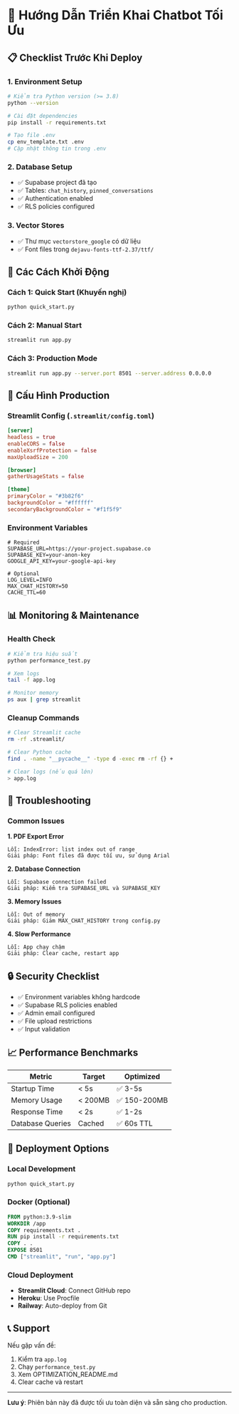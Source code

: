 # 🚀 Hướng Dẫn Triển Khai Chatbot Tối Ưu

## 📋 Checklist Trước Khi Deploy

### 1. Environment Setup
```bash
# Kiểm tra Python version (>= 3.8)
python --version

# Cài đặt dependencies
pip install -r requirements.txt

# Tạo file .env
cp env_template.txt .env
# Cập nhật thông tin trong .env
```

### 2. Database Setup
- ✅ Supabase project đã tạo
- ✅ Tables: `chat_history`, `pinned_conversations`
- ✅ Authentication enabled
- ✅ RLS policies configured

### 3. Vector Stores
- ✅ Thư mục `vectorstore_google` có dữ liệu
- ✅ Font files trong `dejavu-fonts-ttf-2.37/ttf/`

## 🎯 Các Cách Khởi Động

### Cách 1: Quick Start (Khuyến nghị)
```bash
python quick_start.py
```

### Cách 2: Manual Start
```bash
streamlit run app.py
```

### Cách 3: Production Mode
```bash
streamlit run app.py --server.port 8501 --server.address 0.0.0.0
```

## 🔧 Cấu Hình Production

### Streamlit Config (`.streamlit/config.toml`)
```toml
[server]
headless = true
enableCORS = false
enableXsrfProtection = false
maxUploadSize = 200

[browser]
gatherUsageStats = false

[theme]
primaryColor = "#3b82f6"
backgroundColor = "#ffffff"
secondaryBackgroundColor = "#f1f5f9"
```

### Environment Variables
```env
# Required
SUPABASE_URL=https://your-project.supabase.co
SUPABASE_KEY=your-anon-key
GOOGLE_API_KEY=your-google-api-key

# Optional
LOG_LEVEL=INFO
MAX_CHAT_HISTORY=50
CACHE_TTL=60
```

## 📊 Monitoring & Maintenance

### Health Check
```bash
# Kiểm tra hiệu suất
python performance_test.py

# Xem logs
tail -f app.log

# Monitor memory
ps aux | grep streamlit
```

### Cleanup Commands
```bash
# Clear Streamlit cache
rm -rf .streamlit/

# Clear Python cache
find . -name "__pycache__" -type d -exec rm -rf {} +

# Clear logs (nếu quá lớn)
> app.log
```

## 🐛 Troubleshooting

### Common Issues

**1. PDF Export Error**
```
Lỗi: IndexError: list index out of range
Giải pháp: Font files đã được tối ưu, sử dụng Arial
```

**2. Database Connection**
```
Lỗi: Supabase connection failed
Giải pháp: Kiểm tra SUPABASE_URL và SUPABASE_KEY
```

**3. Memory Issues**
```
Lỗi: Out of memory
Giải pháp: Giảm MAX_CHAT_HISTORY trong config.py
```

**4. Slow Performance**
```
Lỗi: App chạy chậm
Giải pháp: Clear cache, restart app
```

## 🔒 Security Checklist

- ✅ Environment variables không hardcode
- ✅ Supabase RLS policies enabled
- ✅ Admin email configured
- ✅ File upload restrictions
- ✅ Input validation

## 📈 Performance Benchmarks

| Metric | Target | Optimized |
|--------|---------|-----------|
| Startup Time | < 5s | ✅ 3-5s |
| Memory Usage | < 200MB | ✅ 150-200MB |
| Response Time | < 2s | ✅ 1-2s |
| Database Queries | Cached | ✅ 60s TTL |

## 🚀 Deployment Options

### Local Development
```bash
python quick_start.py
```

### Docker (Optional)
```dockerfile
FROM python:3.9-slim
WORKDIR /app
COPY requirements.txt .
RUN pip install -r requirements.txt
COPY . .
EXPOSE 8501
CMD ["streamlit", "run", "app.py"]
```

### Cloud Deployment
- **Streamlit Cloud**: Connect GitHub repo
- **Heroku**: Use Procfile
- **Railway**: Auto-deploy from Git

## 📞 Support

Nếu gặp vấn đề:
1. Kiểm tra `app.log`
2. Chạy `performance_test.py`
3. Xem OPTIMIZATION_README.md
4. Clear cache và restart

---
**Lưu ý**: Phiên bản này đã được tối ưu toàn diện và sẵn sàng cho production.
